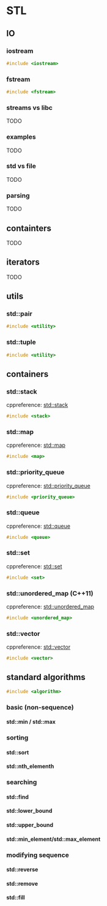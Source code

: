  
# STL

## IO
### iostream
``` cpp
#include <iostream>
```
### fstream
``` cpp
#include <fstream>
```
### streams vs libc
TODO
### examples
TODO
### std vs file
TODO
### parsing
TODO

## containters
TODO
## iterators
TODO

 ## utils
### std::pair
``` cpp
#include <utility>
```
### std::tuple
``` cpp
#include <utility>
```

## containers
### std::stack
cppreference: [std::stack](http://en.cppreference.com/w/cpp/container/stack)
``` cpp
#include <stack>
```

### std::map
cppreference: [std::map](http://en.cppreference.com/w/cpp/container/map)
``` cpp
#include <map>
```
### std::priority_queue
cppreference: [std::priority_queue](http://en.cppreference.com/w/cpp/container/priority_queue)
``` cpp
#include <priority_queue>
```

### std::queue
cppreference: [std::queue](http://en.cppreference.com/w/cpp/container/queue)
``` cpp
#include <queue>
```


### std::set
cppreference: [std::set](http://en.cppreference.com/w/cpp/container/set)
``` cpp
#include <set>
```

### std::unordered_map (C++11)
cppreference: [std::unordered_map](http://en.cppreference.com/w/cpp/container/unordered_map)
``` cpp
#include <unordered_map>
```

### std::vector
cppreference: [std::vector](http://en.cppreference.com/w/cpp/container/vector)
``` cpp
#include <vector>
```
## standard algorithms
``` cpp
#include <algorithm>
```

### basic (non-sequence)
#### std::min / std::max

### sorting
#### std::sort
#### std::nth_elementh

### searching
#### std::find
#### std::lower_bound
#### std::upper_bound
#### std::min_element/std::max_element

### modifying sequence
#### std::reverse
#### std::remove
#### std::fill

<!--stackedit_data:
eyJoaXN0b3J5IjpbLTEwMjIzOTMyMDBdfQ==
-->